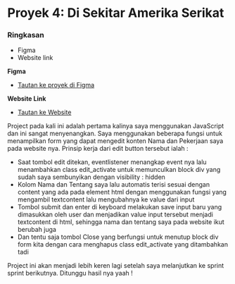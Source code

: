# Proyek 4: Di Sekitar Amerika Serikat

### Ringkasan

- Figma
- Website link

**Figma**

- [Tautan ke proyek di Figma](https://www.figma.com/file/SurN1jaeEQIhuZEDMhmWWf/Sprint-4-Around-The-U.S.-desktop-mobile?node-id=0%3A1)

**Website Link**

- [Tautan ke Website](https://ekbdpr.github.io/web_project_4_id/)

Project pada kali ini adalah pertama kalinya saya menggunakan JavaScript dan ini sangat menyenangkan. Saya menggunakan beberapa fungsi untuk menampilkan form yang dapat mengedit konten Nama dan Pekerjaan saya pada website nya. Prinsip kerja dari edit button tersebut ialah :

- Saat tombol edit ditekan, eventlistener menangkap event nya lalu menambahkan class edit_activate untuk memunculkan block div yang sudah saya sembunyikan dengan visibility : hidden
- Kolom Nama dan Tentang saya lalu automatis terisi sesuai dengan content yang ada pada element html dengan menggunakan fungsi yang mengambil textcontent lalu mengubahnya ke value dari input
- Tombol submit dan enter di keyboard melakukan save input baru yang dimasukkan oleh user dan menjadikan value input tersebut menjadi textcontent di html, sehingga nama dan tentang saya pada website ikut berubah juga
- Dan tentu saja tombol Close yang berfungsi untuk menutup block div form kita dengan cara menghapus class edit_activate yang ditambahkan tadi

Project ini akan menjadi lebih keren lagi setelah saya melanjutkan ke sprint sprint berikutnya. Ditunggu hasil nya yaah !
